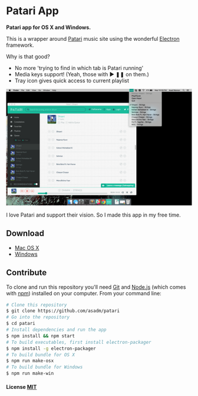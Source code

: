 # Patari App

**Patari app for OS X and Windows.**

This is a wrapper around [Patari](http://patari.pk) music site using the wonderful [Electron](https://github.com/atom/electron/) framework.

Why is that good?

- No more 'trying to find in which tab is Patari running'
- Media keys support! (Yeah, those with ▶ ❚❚ on them.)
- Tray icon gives quick access to current playlist

![Patari Screenshot](screenshot.png?raw=true)

I love Patari and support their vision. So I made this app in my free time.

## Download

- [Mac OS X](http://patari.pk)
- [Windows](http://patari.pk)


## Contribute

To clone and run this repository you'll need [Git](https://git-scm.com) and [Node.js](https://nodejs.org/en/download/) (which comes with [npm](http://npmjs.com)) installed on your computer. From your command line:

```bash
# Clone this repository
$ git clone https://github.com/asadm/patari
# Go into the repository
$ cd patari
# Install dependencies and run the app
$ npm install && npm start
# To build executables, first install electron-packager
$ npm install -g electron-packager
# To build bundle for OS X
$ npm run make-osx
# To build bundle for Windows
$ npm run make-win
```


#### License [MIT](LICENSE.md)
